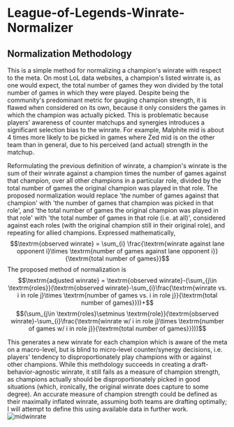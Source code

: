 # League-of-Legends-Winrate-Normalizer
## Normalization Methodology
This is a simple method for normalizing a champion's winrate with respect to the meta. On most LoL data websites, a champion's listed winrate is, as one would expect, the total number of games they won divided by the total number of games in which they were played. Despite being the community's predominant metric for gauging champion strength, it is flawed when considered on its own, because it only considers the games in which the champion was actually picked. This is problematic because players' awareness of counter matchups and synergies introduces a significant selection bias to the winrate. For example, Malphite mid is about 4 times more likely to be picked in games where Zed mid is on the other team than in general, due to his perceived (and actual) strength in the matchup. 

Reformulating the previous definition of winrate, a champion's winrate is the sum of their winrate against a champion times the number of games against that champion, over all other champions in a particular role, divided by the total number of games the original champion was played in that role. The proposed normalization would replace 'the number of games against that champion' with 'the number of games that champion was picked in that role', and 'the total number of games the original champion was played in that role' with 'the total number of games in that role (i.e. at all)', considered against each roles (with the original champion still in their original role), and repeating for allied champions. Expressed mathematically,
$$\textrm{observed winrate} = \sum_{i} \frac{\textrm{winrate against lane opponent i}\times \textrm{number of games against lane opponent i}}{\textrm{total number of games}}$$ The proposed method of normalization is 
$$\textrm{adjusted winrate} = \textrm{observed winrate}-(\sum_{j\in \textrm{roles}}(\textrm{observed winrate}-\sum_{i}\frac{\textrm{winrate vs. i in role j}\times \textrm{number of games vs. i in role j}}{\textrm{total number of games}}))+$$ $$(\sum_{j\in \textrm{roles}\setminus \textrm{role}}(\textrm{observed winrate}-\sum_{i}\frac{\textrm{winrate w/ i in role j}\times \textrm{number of games w/ i in role j}}{\textrm{total number of games}})))$$

This generates a new winrate for each champion which is aware of the meta on a macro-level, but is blind to micro-level counter/synergy decisions, i.e. players' tendency to disproportionately play champions with or against other champions. While this methdology succeeds in creating a draft-behavior-agnostic winrate, it still fails as a measure of champion strength, as champions actually should be disproportionately picked in good situations (which, ironically, the original winrate does capture to some degree). An accurate measure of champion strength could be defined as their maximally inflated winrate, assuming both teams are drafting optimally; I will attempt to define this using available data in further work.
![midwinrate](https://github.com/aneveu23/League-of-Legends-Winrate-Normalizer/assets/97131426/4a8eaeb0-9aa4-4542-9b41-14f05edbd064)
